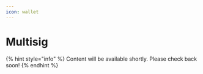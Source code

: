 ```yaml
---
icon: wallet
---
```


# Multisig

{% hint style="info" %}
Content will be available shortly. Please check back soon!
{% endhint %}